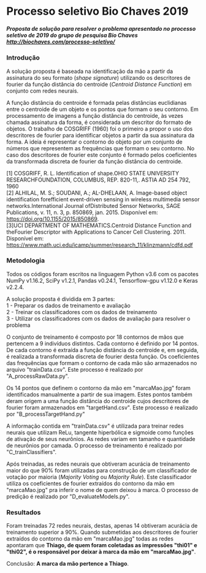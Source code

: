 # Processo seletivo Bio Chaves 2019
##### Proposta de solução para resolver o problema apresentado no processo seletivo de 2019 do grupo de pesquisa Bio Chaves <http://biochaves.com/processo-seletivo/>

### Introdução
A solução proposta é baseada na identificação da mão a partir da assinatura do seu formato (*shape signature*) utilizando os descritores de fourier da função distância do centroide (*Centroid Distance Function*) em conjunto com redes neurais.

A função distância do centroide  é formada pelas distâncias euclidianas entre o centroide de um objeto e os pontos que formam o seu contorno. Em processamento de imagens a função distância do centroide, às vezes chamada assinatura da forma, é considerada um descritor do formato de objetos. O trabalho de COSGRIFF (1960) foi o primeiro a propor o uso dos descritores de fourier para identificar objetos a partir da sua assinatura da forma. A ideia é representar o contorno do objeto por um conjunto de números que representem as frequências que formam o seu contorno. No caso dos descritores de fourier este conjunto é formado pelos coeficientes da transformada discreta de fourier da função distância do centroide.

[1] COSGRIFF, R. L. Identification of shape.OHIO STATE UNIVERSITY RESEARCHFOUNDATION, COLUMBUS, REP. 820-11,. ASTIA AD 254 792, 1960\
[2] ALHILAL, M. S.; SOUDANI, A.; AL-DHELAAN, A. Image-based object identification forefficient event-driven sensing in wireless multimedia sensor networks.International Journal ofDistributed Sensor Networks, SAGE Publications, v. 11, n. 3, p. 850869, jan. 2015. Disponível em: <https://doi.org/10.1155/2015/850869>.\
[3]UCI DEPARTMENT OF MATHEMATICS.Centroid Distance Function and theFourier Descriptor with Applications to Cancer Cell Clustering. 2011. Disponível em: <https://www.math.uci.edu/icamp/summer/research_11/klinzmann/cdfd.pdf>


### Metodologia
Todos os códigos foram escritos na linguagem Python v3.6 com os pacotes NumPy v1.16.2, SciPy v1.2.1, Pandas v0.24.1, Tensorflow-gpu v1.12.0 e Keras v2.2.4.

A solução proposta é dividida em 3 partes:\
1 - Preparar os dados de treinamento e avaliação\
2 - Treinar os classificadores com os dados de treinamento\
3 - Utilizar os classificadores com os dados de avaliação para resolver o problema

O conjunto de treinamento é composto por 18 contornos de mãos que pertencem a 9 indivíduos distintos. Cada contorno é definido por 14 pontos. De cada contorno é extraída a função distância do centroide e, em seguida, é realizada a transformada discreta de fourier desta função. Os coeficientes das frequências que formam o contorno de cada mão são armazenados no arquivo "trainData.csv". Este processo é realizado por "A_processRawData.py".

Os 14 pontos que definem o contorno da mão em "marcaMao.jpg" foram identificados manualmente a partir de sua imagem. Estes pontos também deram origem a uma função distância do centroide cujos descritores de fourier foram armazenados em "targetHand.csv". Este processo é realizado por "B_processTargetHand.py"

A informação contida em "trainData.csv" é utilizada para treinar redes neurais que utilizam ReLu, tangente hiperbólica e sigmoide como funções de ativação de seus neurônios. As redes variam em tamanho e quantidade de neurônios por camada. O processo de treinamento é realizado por "C_trainClassifiers".

Após treinadas, as redes neurais que obtiveram acurácia de treinamento maior do que 90% foram utilizadas para construção de um classificador de votação por maioria (*Majority Voting* ou *Majority Rule*). Este classificador utiliza os coeficientes de fourier extraídos do contorno da mão em "marcaMao.jpg" pra inferir o nome de quem deixou à marca. O processo de predição é realizado por "D_evaluateModels.py".

### Resultados
Foram treinadas 72 redes neurais, destas, apenas 14 obtiveram acurácia de treinamento superior a 90%. Quando submetidas aos descritores de fourier extraídos do contorno da mão em "marcaMao.jpg" todas as redes apontaram que **Thiago, de quem foram coletadas as impressões "thi01" e "thi02", é o responsável por deixar à marca da mão em "marcaMao.jpg"**.

Conclusão: **A marca da mão pertence a Thiago**.